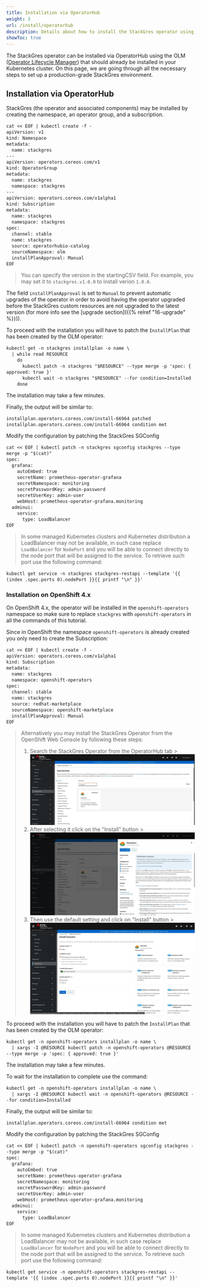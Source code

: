 ```yaml
---
title: Installation via OperatorHub
weight: 3
url: /install/operatorhub
description: Details about how to install the StackGres operator using OperatorHub.
showToc: true
---
```


The StackGres operator can be installed via OperatorHub using the OLM ([Operator Lifecycle Manager](https://olm.operatorframework.io/)) that should already be installed in your Kubernetes cluster.
On this page, we are going through all the necessary steps to set up a production-grade StackGres environment.

## Installation via OperatorHub

StackGres (the operator and associated components) may be installed by creating the namespace, an operator group, and a subscription.

```
cat << EOF | kubectl create -f -
apiVersion: v1
kind: Namespace
metadata:
  name: stackgres
---
apiVersion: operators.coreos.com/v1
kind: OperatorGroup
metadata:
  name: stackgres
  namespace: stackgres
---
apiVersion: operators.coreos.com/v1alpha1
kind: Subscription
metadata:
  name: stackgres
  namespace: stackgres
spec:
  channel: stable 
  name: stackgres 
  source: operatorhubio-catalog
  sourceNamespace: olm
  installPlanApproval: Manual
EOF
```

> You can specify the version in the startingCSV field. For example, you may set it to `stackgres.v1.0.0` to install verion `1.0.0`.

The field `installPlanApproval` is set to `Manual` to prevent automatic upgrades of the operator in order to avoid having the operator upgraded before the StackGres custom resources are not upgraded to the latest version (for more info see the [upgrade section]({{% relref "16-upgrade" %}})).

To proceed with the installation you will have to patch the `InstallPlan` that has been created by the OLM operator:

```
kubectl get -n stackgres installplan -o name \
  | while read RESOURCE
    do
      kubectl patch -n stackgres "$RESOURCE" --type merge -p 'spec: { approved: true }'
      kubectl wait -n stackgres "$RESOURCE" --for condition=Installed
    done
```

The installation may take a few minutes.

Finally, the output will be similar to:

```plain
installplan.operators.coreos.com/install-66964 patched
installplan.operators.coreos.com/install-66964 condition met
```

Modify the configuration by patching the StackGres SGConfig

```
cat << EOF | kubectl patch -n stackgres sgconfig stackgres --type merge -p "$(cat)"
spec:
  grafana:
    autoEmbed: true
    secretName: prometheus-operator-grafana
    secretNamespace: monitoring
    secretPasswordKey: admin-password
    secretUserKey: admin-user
    webHost: prometheus-operator-grafana.monitoring
  adminui:
    service:
      type: LoadBalancer
EOF
```

> In some managed Kubernetes clusters and Kubernetes distribution a LoadBalancer may not be available, in such case replace `LoadBalancer` for `NodePort` and
>  you will be able to connect directly to the node port that will be assigned to the service. To retrieve such port use the following command:

```
kubectl get service -n stackgres stackgres-restapi --template '{{ (index .spec.ports 0).nodePort }}{{ printf "\n" }}'
```

### Installation on OpenShift 4.x

On OpenShift 4.x, the operator will be installed in the `openshift-operators` namespace so make sure to replace `stackgres` with `openshift-operators` in all the commands of this tutorial.

Since in OpenShift the namespace `openshift-operators` is already created you only need to create the Subscription:

```
cat << EOF | kubectl create -f -
apiVersion: operators.coreos.com/v1alpha1
kind: Subscription
metadata:
  name: stackgres
  namespace: openshift-operators 
spec:
  channel: stable 
  name: stackgres 
  source: redhat-marketplace
  sourceNamespace: openshift-marketplace
  installPlanApproval: Manual
EOF
```

> Alternatively you may install the StackGres Operator from the OpenShift Web Console by following these steps:
>
> 1. Search the StackGres Operator from the OperatorHub tab
     >     ![Search the StackGres Operator from the OperatorHub tab](operator-hub-openshift-install.jpeg)
> 2. After selecting it click on the "Install" button
     >     ![Search the StackGres Operator from the OperatorHub tab](operator-hub-openshift-install-2.jpeg)
> 3. Then use the default setting and click on "Install" button
     >     ![Search the StackGres Operator from the OperatorHub tab](operator-hub-openshift-install-3.jpeg)

To proceed with the installation you will have to patch the `InstallPlan` that has been created by the OLM operator:

```
kubectl get -n openshift-operators installplan -o name \
  | xargs -I @RESOURCE kubectl patch -n openshift-operators @RESOURCE --type merge -p 'spec: { approved: true }'
```

The installation may take a few minutes.

To wait for the installation to complete use the command:

```
kubectl get -n openshift-operators installplan -o name \
  | xargs -I @RESOURCE kubectl wait -n openshift-operators @RESOURCE --for condition=Installed
```

Finally, the output will be similar to:

```plain
installplan.operators.coreos.com/install-66964 condition met
```

Modify the configuration by patching the StackGres SGConfig

```
cat << EOF | kubectl patch -n openshift-operators sgconfig stackgres --type merge -p "$(cat)"
spec:
  grafana:
    autoEmbed: true
    secretName: prometheus-operator-grafana
    secretNamespace: monitoring
    secretPasswordKey: admin-password
    secretUserKey: admin-user
    webHost: prometheus-operator-grafana.monitoring
  adminui:
    service:
      type: LoadBalancer
EOF
```

> In some managed Kubernetes clusters and Kubernetes distribution a LoadBalancer may not be available, in such case replace `LoadBalancer` for `NodePort` and
>  you will be able to connect directly to the node port that will be assigned to the service. To retrieve such port use the following command:

```
kubectl get service -n openshift-operators stackgres-restapi --template '{{ (index .spec.ports 0).nodePort }}{{ printf "\n" }}'
```

